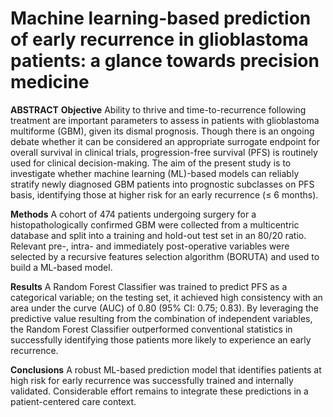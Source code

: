 # Machine learning-based prediction of early recurrence in glioblastoma patients: a glance towards precision medicine

**ABSTRACT**
**Objective**
Ability to thrive and time-to-recurrence following treatment are important parameters to assess in patients with glioblastoma multiforme (GBM), given its dismal prognosis. Though there is an ongoing debate whether it can be considered an appropriate surrogate endpoint for overall survival in clinical trials, progression-free survival (PFS) is routinely used for clinical decision-making. The aim of the present study is to investigate whether machine learning (ML)-based models can reliably stratify newly diagnosed GBM patients into prognostic subclasses on PFS basis, identifying those at higher risk for an early recurrence (≤ 6 months).

**Methods**
A cohort of 474 patients undergoing surgery for a histopathologically confirmed GBM were collected from a multicentric database and split into a training and hold-out test set in an 80/20 ratio. 
Relevant pre-, intra- and immediately post-operative variables were selected by a recursive features selection algorithm (BORUTA) and used to build a ML-based model. 

**Results**
A Random Forest Classifier was trained to predict PFS as a categorical variable; on the testing set, it achieved high consistency with an area under the curve (AUC) of 0.80 (95% CI: 0.75; 0.83). By leveraging the predictive value resulting from the combination of independent variables, the Random Forest Classifier outperformed conventional statistics in successfully identifying those patients more likely to experience an early recurrence. 

**Conclusions**
A robust ML-based prediction model that identifies patients at high risk for early recurrence was successfully trained and internally validated. Considerable effort remains to integrate these predictions in a patient-centered care context.
